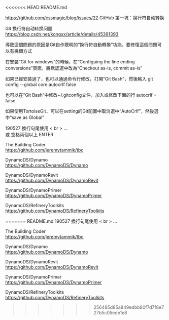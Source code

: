 <<<<<<< HEAD
README.md

https://github.com/cssmagic/blog/issues/22
GitHub 第一坑：换行符自动转换

Git 换行符自动转换问题
https://blog.csdn.net/kongxx/article/details/45391393

導致這個問題的原因是Git自作聰明的“換行符自動轉換”功能。要修復這個問題可以有幾個方式

在安裝“Git for windows”的時候，在“Configuing the line ending conversions”頁面，將默認選中改為“Checkout as-is, commit as-is”

如果已經安裝過了，也可以通過命令行修改，打開“Git Bash”，然後輸入
git config --global core.autocrlf false

也可以在“Git Bash”中修改~/.gitconfig文件，加入或修改下面的行
autocrlf = false

如果使用TortoiseGit，可以在setting的Git配置中取消選中“AutoCrlf”，然後選中“save as Global”


190527
換行句尾使用 < br > ... <br>
或 空格兩個以上 ENTER

The Building Coder  <br>
https://github.com/jeremytammik/tbc <br>

DynamoDS/Dynamo <br>
https://github.com/DynamoDS/Dynamo <br>

DynamoDS/DynamoRevit <br>
https://github.com/DynamoDS/DynamoRevit <br>

DynamoDS/DynamoPrimer <br>
https://github.com/DynamoDS/DynamoPrimer <br>

DynamoDS/RefineryToolkits <br>
https://github.com/DynamoDS/RefineryToolkits <br>

=======
README.md
190527
換行句尾使用 < br > ... <br>

The Building Coder  <br>
https://github.com/jeremytammik/tbc <br>

DynamoDS/Dynamo <br>
https://github.com/DynamoDS/Dynamo <br>

DynamoDS/DynamoRevit <br>
https://github.com/DynamoDS/DynamoRevit <br>

DynamoDS/DynamoPrimer <br>
https://github.com/DynamoDS/DynamoPrimer <br>

DynamoDS/RefineryToolkits <br>
https://github.com/DynamoDS/RefineryToolkits <br>



>>>>>>> 256485d85a849edbb80f7d7f8e727b5c05ede1e8
